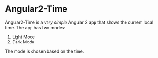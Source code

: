 # Angular2-Time

Angular2-Time is a *very simple* Angular 2 app that shows the current local time.
The app has two modes:


1. Light Mode
2. Dark Mode


The mode is chosen based on the time.
